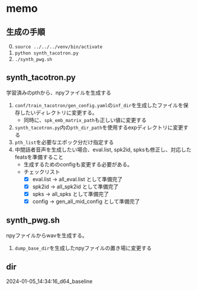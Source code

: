 # memo

## 生成の手順

0. `source ../../../venv/bin/activate`
1. `python synth_tacotron.py`
2. `./synth_pwg.sh`

## synth_tacotron.py

学習済みのpthから、npyファイルを生成する  

1. `conf/train_tacotron/gen_config.yaml`の`inf_dir`を生成したファイルを保存したいディレクトリに変更する。
    - 同時に、`spk_emb_matrix_path`も正しい値に変更する
2. `synth_tacotron.py`内の`pth_dir_path`を使用するexpディレクトリに変更する
3. `pth_list`を必要なエポック分だけ指定する
4. 中間話者音声を生成したい場合、eval.list, spk2id, spksも修正し、対応したfeatsを準備すること
    - 生成するためのconfigも変更する必要がある。
    - チェックリスト
        - [x] eval.list -> all_eval.list として準備完了
        - [x] spk2id -> all_spk2id として準備完了
        - [x] spks -> all_spks として準備完了
        - [x] config -> gen_all_mid_config として準備完了

## synth_pwg.sh

npyファイルからwavを生成する。  

1. `dump_base_dir`を生成したnpyファイルの置き場に変更する

## dir

2024-01-05_14:34:16_d64_baseline
